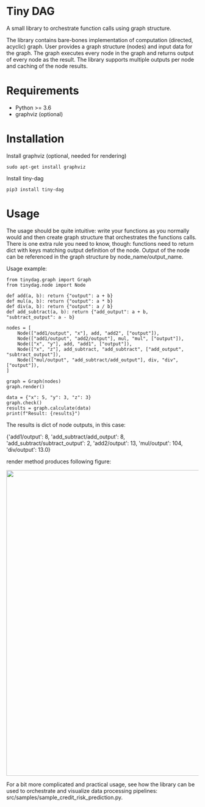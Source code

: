 # Tiny DAG

A small library to orchestrate function calls using graph structure.

The library contains bare-bones implementation of computation (directed, acyclic) graph. User provides a graph structure
(nodes) and input data for the graph. The graph executes every node in the graph and returns output of every node as the 
result. The library supports multiple outputs per node and caching of the node results.

# Requirements

- Python >= 3.6
- graphviz (optional)

# Installation

Install graphviz (optional, needed for rendering)
```
sudo apt-get install graphviz
```

Install tiny-dag
```
pip3 install tiny-dag
```

# Usage

The usage should be quite intuitive: write your functions as you normally would and then create graph structure that
orchestrates the functions calls. There is one extra rule you need to know, though: functions need to return dict with
keys matching output definition of the node. Output of the node can be referenced in the graph structure by 
node_name/output_name.

Usage example:
```
from tinydag.graph import Graph
from tinydag.node import Node

def add(a, b): return {"output": a + b}
def mul(a, b): return {"output": a * b}
def div(a, b): return {"output": a / b}
def add_subtract(a, b): return {"add_output": a + b, "subtract_output": a - b}

nodes = [
    Node(["add1/output", "x"], add, "add2", ["output"]),
    Node(["add1/output", "add2/output"], mul, "mul", ["output"]),
    Node(["x", "y"], add, "add1", ["output"]),
    Node(["x", "z"], add_subtract, "add_subtract", ["add_output", "subtract_output"]),
    Node(["mul/output", "add_subtract/add_output"], div, "div", ["output"]),
]

graph = Graph(nodes)
graph.render()

data = {"x": 5, "y": 3, "z": 3}
graph.check()
results = graph.calculate(data)
print(f"Result: {results}")
```

The results is dict of node outputs, in this case:

{'add1/output': 8, 
'add_subtract/add_output': 8, 
'add_subtract/subtract_output': 2, 
'add2/output': 13, 
'mul/output': 104, 
'div/output': 13.0}

render method produces following figure:
<p align="center">
<img src="sample_graph.jpg" width="800px" />
</p>

For a bit more complicated and practical usage, see how the library can be used to orchestrate and visualize data
processing pipelines: src/samples/sample_credit_risk_prediction.py.